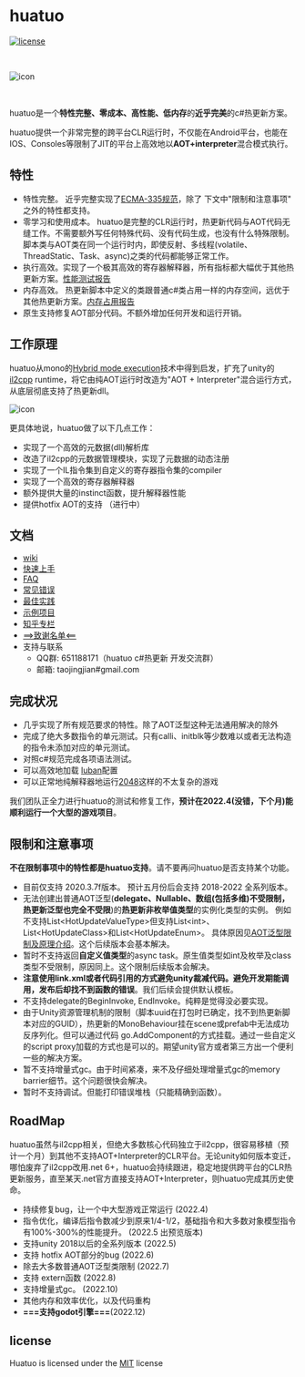 
# huatuo

[![license](http://img.shields.io/badge/license-MIT-blue.svg)](https://opensource.org/licenses/MIT)

<br/>

![icon](docs/images/logo.png)

<br/>

huatuo是一个**特性完整、零成本、高性能、低内存**的**近乎完美**的c#热更新方案。

huatuo提供一个非常完整的跨平台CLR运行时，不仅能在Android平台，也能在IOS、Consoles等限制了JIT的平台上高效地以**AOT+interpreter**混合模式执行。

## 特性

- 特性完整。 近乎完整实现了[ECMA-335规范](https://www.ecma-international.org/publications-and-standards/standards/ecma-335/)，除了 下文中"限制和注意事项" 之外的特性都支持。
- 零学习和使用成本。 huatuo是完整的CLR运行时，热更新代码与AOT代码无缝工作。不需要额外写任何特殊代码、没有代码生成，也没有什么特殊限制。脚本类与AOT类在同一个运行时内，即使反射、多线程(volatile、ThreadStatic、Task、async)之类的代码都能够正常工作。
- 执行高效。实现了一个极其高效的寄存器解释器，所有指标都大幅优于其他热更新方案。[性能测试报告](docs/benchmark.md)
- 内存高效。 热更新脚本中定义的类跟普通c#类占用一样的内存空间，远优于其他热更新方案。[内存占用报告](docs/memory.md)
- 原生支持修复AOT部分代码。不额外增加任何开发和运行开销。

## 工作原理

huatuo从mono的[Hybrid mode execution](https://developpaper.com/new-net-interpreter-mono-has-arrived/)技术中得到启发，扩充了unity的[il2cpp](https://docs.unity3d.com/Manual/IL2CPP.html) runtime，将它由纯AOT运行时改造为"AOT + Interpreter"混合运行方式，从底层彻底支持了热更新dll。

![icon](docs/images/architecture.png)

更具体地说，huatuo做了以下几点工作：

- 实现了一个高效的元数据(dll)解析库
- 改造了il2cpp的元数据管理模块，实现了元数据的动态注册
- 实现了一个IL指令集到自定义的寄存器指令集的compiler
- 实现了一个高效的寄存器解释器
- 额外提供大量的instinct函数，提升解释器性能
- 提供hotfix AOT的支持 （进行中）

## 文档

- [wiki](docs/home.md)
- [快速上手](docs/start_up.md)
- [FAQ](docs/FAQ.md)
- [常见错误](docs/common_errors.md)
- [最佳实践](docs/best_practices.md)
- [示例项目](https://github.com/focus-creative-games/huatuo_trial)
- [知乎专栏](https://www.zhihu.com/column/c_1489549396035870720)
- [==>致谢名单<==](docs/donate.md)
- 支持与联系
  - QQ群: 651188171（huatuo c#热更新 开发交流群）
  - 邮箱: taojingjian#gmail.com

## 完成状况

- 几乎实现了所有规范要求的特性。除了AOT泛型这种无法通用解决的除外
- 完成了绝大多数指令的单元测试。只有calli、initblk等少数难以或者无法构造的指令未添加对应的单元测试。
- 对照c#规范完成各项语法测试。
- 可以高效地加载 [luban](https://github.com/focus-creative-games/luban)配置
- 可以正常地纯解释器地运行[2048](https://github.com/dgkanatsios/2048)这样的不太复杂的游戏

我们团队正全力进行huatuo的测试和修复工作，**预计在2022.4(没错，下个月)能顺利运行一个大型的游戏项目**。

## 限制和注意事项

**不在限制事项中的特性都是huatuo支持**。请不要再问huatuo是否支持某个功能。

- 目前仅支持 2020.3.7f版本。 预计五月份后会支持 2018-2022 全系列版本。
- 无法创建出普通AOT泛型(**delegate、Nullable、数组(包括多维)不受限制，热更新泛型也完全不受限**)的**热更新非枚举值类型**的实例化类型的实例。 例如不支持List&lt;HotUpdateValueType&gt;但支持List&lt;int&gt;、List&lt;HotUpdateClass&gt;和List&lt;HotUpdateEnum&gt;。 具体原因见[AOT泛型限制及原理介绍](docs/generic_limit.md)。这个后续版本会基本解决。
- 暂时不支持返回**自定义值类型**的async task。原生值类型如int及枚举及class类型不受限制，原因同上。这个限制后续版本会解决。
- **注意使用link.xml或者代码引用的方式避免unity裁减代码。避免开发期能调用，发布后却找不到函数的错误**。我们后续会提供默认模板。
- 不支持delegate的BeginInvoke, EndInvoke。纯粹是觉得没必要实现。
- 由于Unity资源管理机制的限制（脚本uuid在打包时已确定，找不到热更新脚本对应的GUID），热更新的MonoBehaviour挂在scene或prefab中无法成功反序列化。但可以通过代码 go.AddComponent的方式挂载。通过一些自定义的script proxy加载的方式也是可以的。期望unity官方或者第三方出一个便利一些的解决方案。
- 暂不支持增量式gc。由于时间紧凑，来不及仔细处理增量式gc的memory barrier细节。这个问题很快会解决。
- 暂时不支持调试。但能打印错误堆栈（只能精确到函数）。

## RoadMap

huatuo虽然与il2cpp相关，但绝大多数核心代码独立于il2cpp，很容易移植（预计一个月）到其他不支持AOT+Interpreter的CLR平台。无论unity如何版本变迁，哪怕废弃了il2cpp改用.net 6+，huatuo会持续跟进，稳定地提供跨平台的CLR热更新服务，直至某天.net官方直接支持AOT+Interpreter，则huatuo完成其历史使命。

- 持续修复bug，让一个中大型游戏正常运行 (2022.4)
- 指令优化，编译后指令数减少到原来1/4-1/2，基础指令和大多数对象模型指令有100%-300%的性能提升。 (2022.5 出预览版本)
- 支持unity 2018以后的全系列版本 (2022.5)
- 支持 hotfix AOT部分的bug (2022.6)
- 除去大多数普通AOT泛型类限制 (2022.7)
- 支持 extern函数 (2022.8)
- 支持增量式gc。 (2022.10)
- 其他内存和效率优化，以及代码重构
- **===支持godot引擎===**(2022.12)

## license

Huatuo is licensed under the [MIT](https://github.com/focus-creative-games/luban/blob/main/LICENSE.TXT) license
